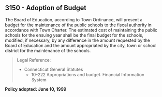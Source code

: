 ## 3150 - Adoption of Budget

The Board of Education, according to Town Ordinance, will present a budget for the maintenance of the public schools to the fiscal authority in accordance with Town Charter.  The estimated cost of maintaining the public schools for the ensuing year shall be the final budget for the schools, modified, if necessary, by any difference in the amount requested by the Board of Education and the amount appropriated by the city, town or school district for the maintenance of the schools.

> Legal Reference: 
> 
> * Connecticut General Statutes
>   * 10-222 Appropriations and budget. Financial Information System

**Policy adopted:  June 10, 1999**
